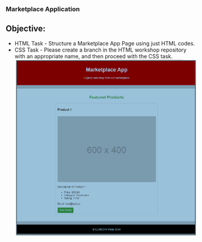 ### Marketplace Application
## Objective:
* HTML Task - Structure a Marketplace App Page using just HTML codes.
* CSS Task - Please create a branch in the HTML workshop repository with an appropriate name, and then proceed with the CSS task.
![Marketplace.png](images/Marketplace.png)
